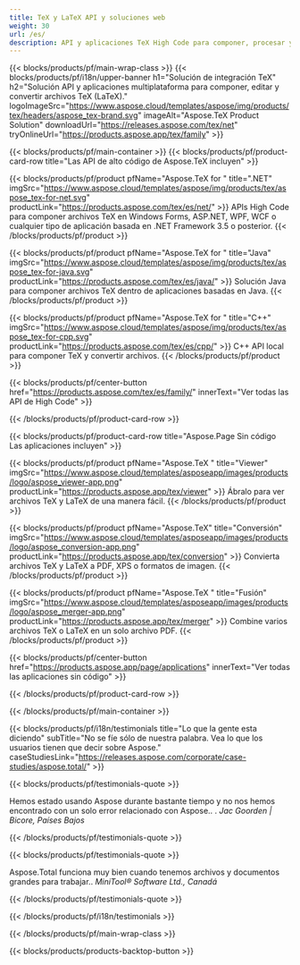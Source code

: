 ```yaml
---
title: TeX y LaTeX API y soluciones web
weight: 30
url: /es/
description: API y aplicaciones TeX High Code para componer, procesar y convertir documentos TeX. Esta solución también admite PDF, EPS, SVG y la mayoría de los formatos de imagen como formatos de salida.
---
```


{{< blocks/products/pf/main-wrap-class >}}
{{< blocks/products/pf/i18n/upper-banner h1="Solución de integración TeX" h2="Solución API y aplicaciones multiplataforma para componer, editar y convertir archivos TeX (LaTeX)." logoImageSrc="https://www.aspose.cloud/templates/aspose/img/products/tex/headers/aspose_tex-brand.svg" imageAlt="Aspose.TeX Product Solution" downloadUrl="https://releases.aspose.com/tex/net" tryOnlineUrl="https://products.aspose.app/tex/family" >}}

{{< blocks/products/pf/main-container >}}
{{< blocks/products/pf/product-card-row title="Las API de alto código de Aspose.TeX incluyen" >}}

{{< blocks/products/pf/product pfName="Aspose.TeX for " title=".NET" imgSrc="https://www.aspose.cloud/templates/aspose/img/products/tex/aspose_tex-for-net.svg" productLink="https://products.aspose.com/tex/es/net/" >}}
APIs High Code para componer archivos TeX en Windows Forms, ASP.NET, WPF, WCF o cualquier tipo de aplicación basada en .NET Framework 3.5 o posterior.
{{< /blocks/products/pf/product >}}

{{< blocks/products/pf/product pfName="Aspose.TeX for " title="Java" imgSrc="https://www.aspose.cloud/templates/aspose/img/products/tex/aspose_tex-for-java.svg" productLink="https://products.aspose.com/tex/es/java/" >}}
Solución Java para componer archivos TeX dentro de aplicaciones basadas en Java.
{{< /blocks/products/pf/product >}}

{{< blocks/products/pf/product pfName="Aspose.TeX for " title="C++" imgSrc="https://www.aspose.cloud/templates/aspose/img/products/tex/aspose_tex-for-cpp.svg" productLink="https://products.aspose.com/tex/es/cpp/" >}}
C++ API local para componer TeX y convertir archivos.
{{< /blocks/products/pf/product >}}

{{< blocks/products/pf/center-button href="https://products.aspose.com/tex/es/family/" innerText="Ver todas las API de High Code" >}}

{{< /blocks/products/pf/product-card-row >}}

{{< blocks/products/pf/product-card-row title="Aspose.Page Sin código Las aplicaciones incluyen" >}}

{{< blocks/products/pf/product pfName="Aspose.TeX " title="Viewer" imgSrc="https://www.aspose.cloud/templates/asposeapp/images/products/logo/aspose_viewer-app.png" productLink="https://products.aspose.app/tex/viewer" >}}
Ábralo para ver archivos TeX y LaTeX de una manera fácil.
{{< /blocks/products/pf/product >}}

{{< blocks/products/pf/product pfName="Aspose.TeX" title="Conversión" imgSrc="https://www.aspose.cloud/templates/asposeapp/images/products/logo/aspose_conversion-app.png" productLink="https://products.aspose.app/tex/conversion" >}}
Convierta archivos TeX y LaTeX a PDF, XPS o formatos de imagen.
{{< /blocks/products/pf/product >}}

{{< blocks/products/pf/product pfName="Aspose.TeX " title="Fusión" imgSrc="https://www.aspose.cloud/templates/asposeapp/images/products/logo/aspose_merger-app.png" productLink="https://products.aspose.app/tex/merger" >}}
Combine varios archivos TeX o LaTeX en un solo archivo PDF.
{{< /blocks/products/pf/product >}}

{{< blocks/products/pf/center-button href="https://products.aspose.app/page/applications" innerText="Ver todas las aplicaciones sin código" >}}

{{< /blocks/products/pf/product-card-row >}}

{{< /blocks/products/pf/main-container >}}

{{< blocks/products/pf/i18n/testimonials title="Lo que la gente esta diciendo" subTitle="No se fíe sólo de nuestra palabra. Vea lo que los usuarios tienen que decir sobre Aspose." caseStudiesLink="https://releases.aspose.com/corporate/case-studies/aspose.total/" >}}

{{< blocks/products/pf/testimonials-quote >}}
<p class="first">
 Hemos estado usando Aspose durante bastante tiempo y no nos hemos encontrado con un solo error relacionado con Aspose.. .
 <em>
  Jac Goorden | Bicore, Países Bajos
 </em>
</p>

{{< /blocks/products/pf/testimonials-quote >}}

{{< blocks/products/pf/testimonials-quote >}}
<p class="second">
 Aspose.Total funciona muy bien cuando tenemos archivos y documentos grandes para trabajar..
 <em>
  MiniTool® Software Ltd., Canadá
 </em>
</p>

{{< /blocks/products/pf/testimonials-quote >}}

{{< /blocks/products/pf/i18n/testimonials >}}

{{< /blocks/products/pf/main-wrap-class >}}

{{< blocks/products/products-backtop-button >}}